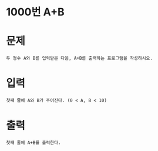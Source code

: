# 1000번 A+B 

# 문제
```
두 정수 A와 B를 입력받은 다음, A+B를 출력하는 프로그램을 작성하시오.
```

# 입력
```
첫째 줄에 A와 B가 주어진다. (0 < A, B < 10)
```

# 출력
```
첫째 줄에 A+B를 출력한다.
```